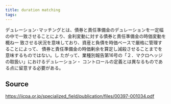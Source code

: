```yaml
---
title: duration matching
tags: 
---
```


デュレーション･マッチングとは、債券と責任準備金のデュレーションを一定幅 の中で一致させることにより、金利変動に対する債券と責任準備金の時価変動を概ね一 致させる状況を意味しており、資産と負債を時価ベースで厳格に管理することによって、 債券と責任準備金の時価剰余を算定し減殺させることまでを意味するものではない。し たがって、業種別報告第16号の「２．マクロヘッジの取扱い」におけるデュレーション・ コントロールの定義とは異なるものである点に留意する必要がある。

## Source
https://jicpa.or.jp/specialized_field/publication/files/00397-001034.pdf